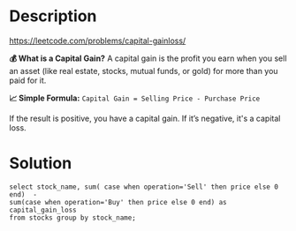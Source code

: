 # Description
https://leetcode.com/problems/capital-gainloss/

**💰 What is a Capital Gain?**
A capital gain is the profit you earn when you sell an asset (like real estate, stocks, mutual funds, or gold) for more than you paid for it.

 **📈 Simple Formula:**
`Capital Gain = Selling Price - Purchase Price`

If the result is positive, you have a capital gain.
If it’s negative, it's a capital loss.

# Solution
```
select stock_name, sum( case when operation='Sell' then price else 0 end)  - 
sum(case when operation='Buy' then price else 0 end) as capital_gain_loss 
from stocks group by stock_name;
```
